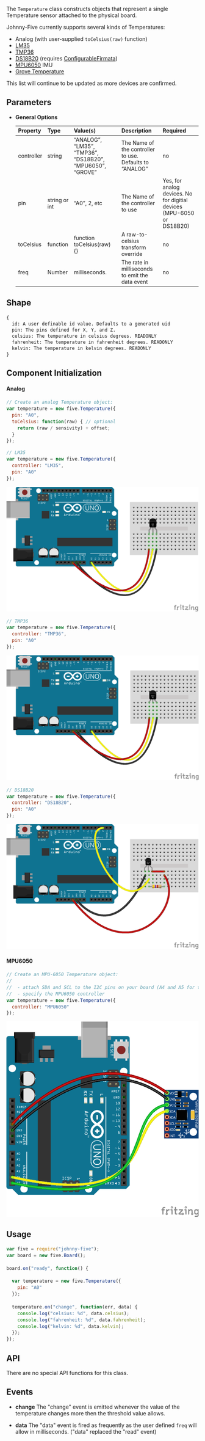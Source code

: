 The `Temperature` class constructs objects that represent a single Temperature sensor attached to the physical board.

Johnny-Five currently supports several kinds of Temperatures:

- Analog (with user-supplied `toCelsius(raw)` function)
- [LM35](http://www.ti.com/product/lm35)
- [TMP36](http://www.analog.com/en/mems-sensors/digital-temperature-sensors/tmp36/products/product.html)
- [DS18B20](http://www.maximintegrated.com/en/products/analog/sensors-and-sensor-interface/DS18B20.html) (requires [ConfigurableFirmata](https://github.com/firmata/arduino/tree/configurable))
- [MPU6050](http://www.invensense.com/mems/gyro/mpu6050.html) IMU
- [Grove Temperature](http://www.seeedstudio.com/depot/Grove-Temperature-Sensor-p-774.html)

This list will continue to be updated as more devices are confirmed.

## Parameters

- **General Options**

  | Property | Type          | Value(s)                                                      | Description                                             | Required                                                               |
  |---------------|---------------|---------------------------------------------------------------|---------------------------------------------------------|------------------------------------------------------------------------|
  | controller    | string        | “ANALOG”, “LM35”, “TMP36”, “DS18B20”, “MPU6050”, “GROVE” | The Name of the controller to use. Defaults to “ANALOG” | no                                                                     |
  | pin           | string or int | “A0”, 2, etc                                                  | The Name of the controller to use                       | Yes, for analog devices. No for digitial devices (MPU-6050 or DS18B20) |
  | toCelsius     | function      | function toCelsius(raw) {}                                    | A raw-to-celsius transform override                     | no                                                                     |
  | freq          | Number        | milliseconds.                                                 | The rate in milliseconds to emit the data event         | no                                                                     |

## Shape

```
{ 
  id: A user definable id value. Defaults to a generated uid
  pin: The pins defined for X, Y, and Z.
  celsius: The temperature in celsius degrees. READONLY
  fahrenheit: The temperature in fahrenheit degrees. READONLY
  kelvin: The temperature in kelvin degrees. READONLY
}
```

## Component Initialization

#### Analog

```js
// Create an analog Temperature object:
var temperature = new five.Temperature({
  pin: "A0",
  toCelsius: function(raw) { // optional
    return (raw / sensivity) + offset;
  }
});
```

```js
// LM35
var temperature = new five.Temperature({
  controller: "LM35",
  pin: "A0"
});
```

![LM35](https://github.com/rwaldron/johnny-five/raw/master/docs/breadboard/temperature-lm35.png)

```js
// TMP36
var temperature = new five.Temperature({
  controller: "TMP36",
  pin: "A0"
});
```

![TMP36](https://github.com/rwaldron/johnny-five/raw/master/docs/breadboard/temperature-tmp36.png)


```js
// DS18B20
var temperature = new five.Temperature({
  controller: "DS18B20",
  pin: "A0"
});
```

![DS18B20](https://github.com/rwaldron/johnny-five/raw/master/docs/breadboard/temperature-ds18b20.png)

#### MPU6050

```js
// Create an MPU-6050 Temperature object:
//
//  - attach SDA and SCL to the I2C pins on your board (A4 and A5 for the Uno)
//  - specify the MPU6050 controller
var temperature = new five.Temperature({
  controller: "MPU6050"
});
```

![MPU6050](https://github.com/rwaldron/johnny-five/raw/master/docs/breadboard/temperature-mpu6050.png)

## Usage
```js
var five = require("johnny-five");
var board = new five.Board();

board.on("ready", function() {

  var temperature = new five.Temperature({
    pin: "A0"
  });

  temperature.on("change", function(err, data) {
    console.log("celsius: %d", data.celsius);
    console.log("fahrenheit: %d", data.fahrenheit);
    console.log("kelvin: %d", data.kelvin);
  });
});
```

## API

There are no special API functions for this class.

## Events

- **change** The "change" event is emitted whenever the value of the temperature changes more then the threshold value allows.

- **data** The "data" event is fired as frequently as the user defined `freq` will allow in milliseconds. ("data" replaced the "read" event)


